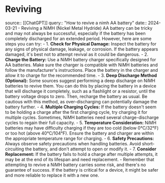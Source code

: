 # Reviving
source:: [[ChatGPT]]
query:: "How to revive a nimh AA battery"
date:: 2024-03-21
	- Reviving a NiMH (Nickel Metal Hydride) AA battery can be tricky and may not always be successful, especially if the battery has been completely discharged for an extended period. However, here are some steps you can try:
	- 1. **Check for Physical Damage:** Inspect the battery for any signs of physical damage, leakage, or corrosion. If the battery appears damaged, it's best not to attempt revival as it could be dangerous.
	- 2. **Charge the Battery:** Use a NiMH battery charger specifically designed for AA batteries. Make sure the charger is compatible with NiMH batteries and follow the manufacturer's instructions. Place the battery in the charger and allow it to charge for the recommended time.
	- 3. **Deep Discharge Method (Optional):** Some sources suggest performing a deep discharge on NiMH batteries to revive them. You can do this by placing the battery in a device that will discharge it completely, such as a flashlight or a resistor, until the battery voltage drops to zero. Then, recharge the battery as usual. Be cautious with this method, as over-discharging can potentially damage the battery further.
	- 4. **Multiple Charging Cycles:** If the battery doesn't seem to be holding a charge after the first charging cycle, try charging it for multiple cycles. Sometimes, NiMH batteries need several charge-discharge cycles to regain their full capacity.
	- 5. **Temperature Consideration:** NiMH batteries may have difficulty charging if they are too cold (below 0°C/32°F) or too hot (above 40°C/104°F). Ensure the battery and charger are within the appropriate temperature range for charging.
	- 6. **Safety Precautions:** Always observe safety precautions when handling batteries. Avoid short-circuiting the battery, and don't attempt to open or modify it.
	- 7. **Consider Replacement:** If the battery fails to hold a charge after multiple attempts, it may be at the end of its lifespan and need replacement.
	- Remember that attempting to revive a NiMH battery carries some risk, and there's no guarantee of success. If the battery is critical for a device, it might be safer and more reliable to replace it with a new one.